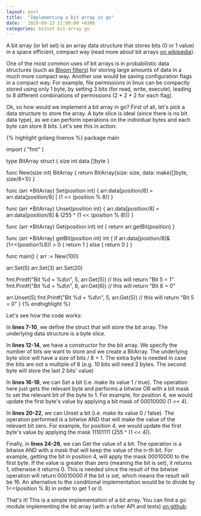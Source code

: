 ```yaml
---
layout: post
title:  "Implementing a bit array in go"
date:   2020-09-13 11:00:00 +0300
categories: bitset bit-array go
---
```

A bit array (or bit set) is an array data structure that stores bits (0 or 1 value) in a space efficient, compact way (read more about bit arrays <a href="https://en.wikipedia.org/wiki/Bit_array" target="_blank" rel="noopener nofollow">on wikipedia</a>).

One of the most common uses of bit arrays is in probabilistic data structures (such as <a href="{% post_url 2020-08-29-bloom-filter-theory %}">Bloom filters</a>) for storing large amounts of data in a much more compact way. Another use would be saving configuration flags in a compact way. For example, file permissions in linux can be compactly stored using only 1 byte, by setting 3 bits (for read, write, execute), leading to 8 different combinations of permissions (2 * 2 * 2 for each flag).

Ok, so how would we implement a bit array in go? First of all, let's pick a data structure to store the array. A byte slice is ideal (since there is no bit data type), as we can perform operations on the individual bytes and each byte can store 8 bits. Let's see this in action:

{% highlight golang linenos %}
package main

import (
	"fmt"
)

type BitArray struct {
	size int
	data []byte
}

func New(size int) BitArray {
	return BitArray{size: size, data: make([]byte, size/8+1)}
}

func (arr *BitArray) Set(position int) {
	arr.data[position/8] = arr.data[position/8] | (1 << (position % 8))
}

func (arr *BitArray) Unset(position int) {
	arr.data[position/8] = arr.data[position/8] & (255 ^ (1 << (position % 8)))
}

func (arr *BitArray) Get(position int) int {
	return arr.getBit(position)
}

func (arr *BitArray) getBit(position int) int {
	if arr.data[position/8]&(1<<(position%8)) > 0 {
		return 1
	} else {
		return 0
	}
}

func main() {
  arr := New(100)

  arr.Set(5)
  arr.Set(3)
  arr.Set(20)

  fmt.Printf("Bit %d = %d\n", 5, arr.Get(5)) // this will return "Bit 5 = 1"
  fmt.Printf("Bit %d = %d\n", 6, arr.Get(6)) // this will return "Bit 6 = 0"

  arr.Unset(5)
  fmt.Printf("Bit %d = %d\n", 5, arr.Get(5)) // this will return "Bit 5 = 0"
}
{% endhighlight %}

Let's see how the code works:

In **lines 7-10**, we define the struct that will store the bit array. The underlying data structure is a byte slice.

In **lines 12-14**, we have a constructor for the bit array. We specify the number of bits we want to store and we create a BitArray. The underlying byte slice will have a size of bits / 8 + 1. The extra byte is needed in case the bits are not a multiple of 8 (e.g. 10 bits will need 2 bytes. The second byte will store the last 2 bits' value)

In **lines 16-18**, we can Set a bit (i.e. make its value 1 / true). The operation here just gets the relevant byte and performs a bitwise OR with a bit mask to set the relevant bit of the byte to 1. For example, for position 4, we would update the first byte's value by applying a bit mask of 00010000 (1 << 4).

In **lines 20-22**, we can Unset a bit (i.e. make its value 0 / false). The operation performed is a bitwise AND that will make the value of the relevant bit zero. For example, for position 4, we would update the first byte's value by applying the mask 11101111 (255 ^ (1 << 4)).

Finally, in **lines 24-26**, we can Get the value of a bit. The operation is a bitwise AND with a mask that will keep the value of the n-th bit. For example, getting the bit in position 4, will apply the mask 00010000 to the first byte. If the value is greater than zero (meaning the bit is set), it returns 1, otherwise it returns 0. This is needed since the result of the bitwise operation will return 00010000 if the bit is set, which means the result will be 16. An alternative to the conditional implementation would be to divide by 1<<(position % 8) in order to get 1 or 0.

That's it! This is a simple implementation of a bit array. You can find a go module implementing the bit array (with a richer API and tests) <a href="https://github.com/m1lt0n/go-bitarray" target="_blank" rel="noopener nofollow">on github</a>.
